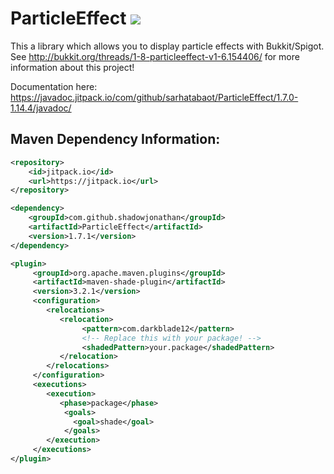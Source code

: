 ParticleEffect [![](https://jitpack.io/v/sarhatabaot/ParticleEffect.svg)](https://jitpack.io/#sarhatabaot/ParticleEffect)
==============

This a library which allows you to display particle effects with Bukkit/Spigot. See http://bukkit.org/threads/1-8-particleeffect-v1-6.154406/ for more information about this project!

Documentation here: https://javadoc.jitpack.io/com/github/sarhatabaot/ParticleEffect/1.7.0-1.14.4/javadoc/

## Maven Dependency Information:
```xml
<repository>
	<id>jitpack.io</id>
	<url>https://jitpack.io</url>
</repository>
```
```xml        
<dependency>
	<groupId>com.github.shadowjonathan</groupId>
	<artifactId>ParticleEffect</artifactId>
	<version>1.7.1</version>
</dependency>
```
```xml      
<plugin>
     <groupId>org.apache.maven.plugins</groupId>
     <artifactId>maven-shade-plugin</artifactId>
     <version>3.2.1</version>
     <configuration>
        <relocations>
           <relocation>
                <pattern>com.darkblade12</pattern>
                <!-- Replace this with your package! -->
                <shadedPattern>your.package</shadedPattern>
           </relocation>
        </relocations>
     </configuration>
     <executions>
        <execution>
           <phase>package</phase>
            <goals>
              <goal>shade</goal>
            </goals>
        </execution>
     </executions>
</plugin>
```
